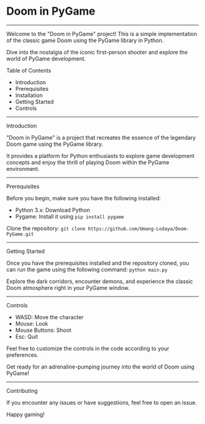 # **Doom in PyGame**
<hr>
Welcome to the "Doom in PyGame" project! This is a simple implementation of the classic game Doom using the PyGame library in Python. 

Dive into the nostalgia of the iconic first-person shooter and explore the world of PyGame development.

Table of Contents

- Introduction
- Prerequisites
- Installation
- Getting Started
- Controls

<hr>
Introduction

"Doom in PyGame" is a project that recreates the essence of the legendary Doom game using the PyGame library. 

It provides a platform for Python enthusiasts to explore game development concepts and enjoy the thrill of playing Doom within the PyGame environment.

<hr>
Prerequisites

Before you begin, make sure you have the following installed:

- Python 3.x: Download Python
- Pygame: Install it using `pip install pygame`

Clone the repository: `git clone https://github.com/Umang-Lodaya/Doom-PyGame.git`

<hr>
Getting Started

Once you have the prerequisites installed and the repository cloned, you can run the game using the following command: `python main.py`

Explore the dark corridors, encounter demons, and experience the classic Doom atmosphere right in your PyGame window.

<hr>
Controls

- WASD: Move the character
- Mouse: Look
- Mouse Buttons: Shoot
- Esc: Quit

Feel free to customize the controls in the code according to your preferences.

Get ready for an adrenaline-pumping journey into the world of Doom using PyGame! 

<hr>
Contributing

If you encounter any issues or have suggestions, feel free to open an issue. 

Happy gaming!